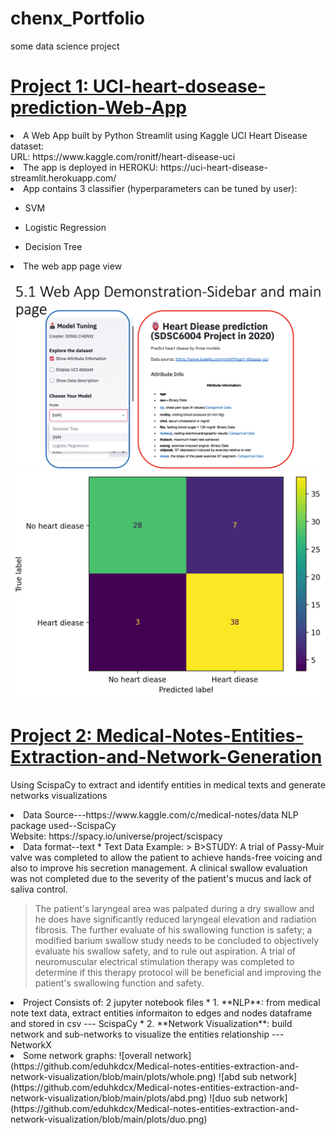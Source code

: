 # chenx_Portfolio
some data science project 

# [Project 1: UCI-heart-dosease-prediction-Web-App](https://github.com/chenx-git/UCI-heart-disease-prediction-Web-App)
<li>A Web App built by Python Streamlit using Kaggle UCI Heart Disease dataset:
<br>URL: https://www.kaggle.com/ronitf/heart-disease-uci
  
<li>The app is deployed in HEROKU: https://uci-heart-disease-streamlit.herokuapp.com/

<li>App contains 3 classifier (hyperparameters can be tuned by user):

  * SVM

  * Logistic Regression

  * Decision Tree

<li>The web app page view
  
![screenshot](https://github.com/chenx-git/UCI-heart-disease-prediction-Web-App/blob/main/screenshot.png)
![confusion matrix](https://github.com/chenx-git/UCI-heart-disease-prediction-Web-App/blob/main/confusion.png)

# [Project 2: Medical-Notes-Entities-Extraction-and-Network-Generation](https://github.com/chenx-git/Medical-Notes-Entities-Extraction-and-Network-Visualization)
Using ScispaCy to extract and identify entities in medical texts and generate networks visualizations
<li>Data Source---https://www.kaggle.com/c/medical-notes/data
NLP package used--ScispaCy <br>Website: https://spacy.io/universe/project/scispacy
<li>Data format--text
  * Text Data Example:
> B>STUDY:  </B>A trial of Passy-Muir valve was completed to allow the patient to achieve hands-free voicing and also to improve his secretion management.  A clinical swallow evaluation was not completed due to the severity of the patient's mucus and lack of saliva control.

> The patient's laryngeal area was palpated during a dry swallow and he does have significantly reduced laryngeal elevation and radiation fibrosis.  The further evaluate of his swallowing function is safety; a modified barium swallow study needs to be concluded to objectively evaluate his swallow safety, and to rule out aspiration.  A trial of neuromuscular electrical stimulation therapy was completed to determine if this therapy protocol will be beneficial and improving the patient's swallowing function and safety.



<li>Project Consists of: 2 jupyter notebook files
  * 1. **NLP**: from medical note text data, extract entities informaiton to edges and nodes dataframe and stored in csv --- ScispaCy 
  * 2. **Network Visualization**: build network and sub-networks to visualize the entities relationship --- NetworkX


<li>Some network graphs:
![overall network](https://github.com/eduhkdcx/Medical-notes-entities-extraction-and-network-visualization/blob/main/plots/whole.png)
![abd sub network](https://github.com/eduhkdcx/Medical-notes-entities-extraction-and-network-visualization/blob/main/plots/abd.png)
![duo sub network](https://github.com/eduhkdcx/Medical-notes-entities-extraction-and-network-visualization/blob/main/plots/duo.png)
